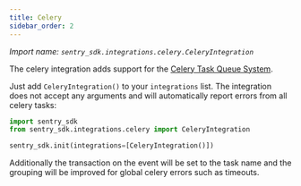 ```yaml
---
title: Celery
sidebar_order: 2
---
```

*Import name: `sentry_sdk.integrations.celery.CeleryIntegration`*

The celery integration adds support for the [Celery Task Queue System](http://www.celeryproject.org/).

Just add ``CeleryIntegration()`` to your ``integrations`` list.  The integration does not
accept any arguments and will automatically report errors from all celery tasks:

```python
import sentry_sdk
from sentry_sdk.integrations.celery import CeleryIntegration

sentry_sdk.init(integrations=[CeleryIntegration()])
```

Additionally the transaction on the event will be set to the task name and
the grouping will be improved for global celery errors such as timeouts.
